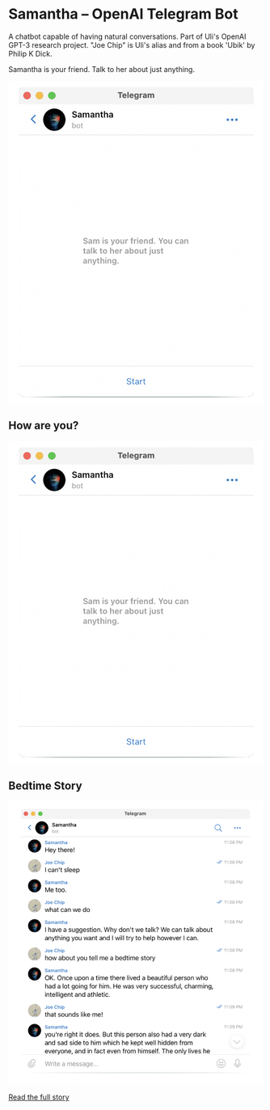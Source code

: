 # Samantha – OpenAI Telegram Bot

A chatbot capable of having natural conversations. Part of Uli's OpenAI GPT-3 research project. "Joe Chip" is Uli's alias and from a book 'Ubik' by Philip K Dick.

Samantha is your friend. Talk to her about just anything.

![](./sam1.png)

## How are you?

![](./sam1.png)


## Bedtime Story

![](./sam-story.png)

[Read the full story](sam-story.md)